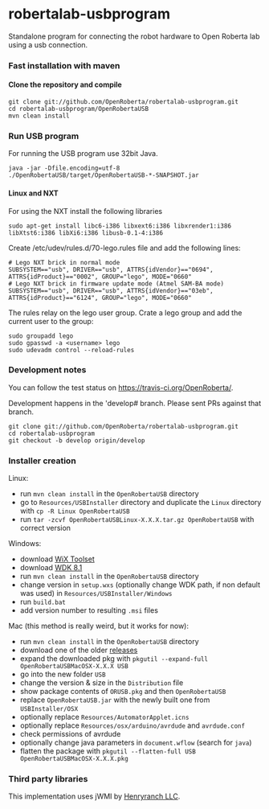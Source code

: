 # robertalab-usbprogram
Standalone program for connecting the robot hardware to Open Roberta lab using
a usb connection.

### Fast installation with maven

#### Clone the repository and compile

    git clone git://github.com/OpenRoberta/robertalab-usbprogram.git
    cd robertalab-usbprogram/OpenRobertaUSB
    mvn clean install


### Run USB program
For running the USB program use 32bit Java.

    java -jar -Dfile.encoding=utf-8 ./OpenRobertaUSB/target/OpenRobertaUSB-*-SNAPSHOT.jar

#### Linux and NXT
For using the NXT install the following libraries

    sudo apt-get install libc6-i386 libxext6:i386 libxrender1:i386 libXtst6:i386 libXi6:i386 libusb-0.1-4:i386
    
Create /etc/udev/rules.d/70-lego.rules file and add the following lines:

    # Lego NXT brick in normal mode
    SUBSYSTEM=="usb", DRIVER=="usb", ATTRS{idVendor}=="0694", ATTRS{idProduct}=="0002", GROUP="lego", MODE="0660"
    # Lego NXT brick in firmware update mode (Atmel SAM-BA mode)
    SUBSYSTEM=="usb", DRIVER=="usb", ATTRS{idVendor}=="03eb", ATTRS{idProduct}=="6124", GROUP="lego", MODE="0660"

The rules relay on the lego user group. Crate a lego group and add the current user to the group:

    sudo groupadd lego
    sudo gpasswd -a <username> lego
    sudo udevadm control --reload-rules

### Development notes

You can follow the test status on https://travis-ci.org/OpenRoberta/.

Development happens in the 'develop# branch. Please sent PRs against that
branch.

    git clone git://github.com/OpenRoberta/robertalab-usbprogram.git
    cd robertalab-usbprogram
    git checkout -b develop origin/develop
    
### Installer creation
Linux:
- run `mvn clean install` in the `OpenRobertaUSB` directory
- go to `Resources/USBInstaller` directory and duplicate the `Linux` directory with `cp -R Linux OpenRobertaUSB`
- run `tar -zcvf OpenRobertaUSBLinux-X.X.X.tar.gz OpenRobertaUSB` with correct version

Windows:
- download [WiX Toolset](https://github.com/wixtoolset/wix3/releases)
- download [WDK 8.1](https://www.microsoft.com/en-us/download/details.aspx?id=42273)
- run `mvn clean install` in the `OpenRobertaUSB` directory
- change version in `setup.wxs` (optionally change WDK path, if non default was used) in `Resources/USBInstaller/Windows`
- run `build.bat`
- add version number to resulting `.msi` files

Mac (this method is really weird, but it works for now):
- run `mvn clean install` in the `OpenRobertaUSB` directory
- download one of the older [releases](https://github.com/OpenRoberta/robertalab-usbprogram/releases)
- expand the downloaded pkg with `pkgutil --expand-full OpenRobertaUSBMacOSX-X.X.X USB`
- go into the new folder `USB`
- change the version & size in the `Distribution` file
- show package contents of `ORUSB.pkg` and then `OpenRobertaUSB`
- replace `OpenRobertaUSB.jar` with the newly built one from `USBInstaller/OSX`
- optionally replace `Resources/AutomatorApplet.icns`
- optionally replace `Resources/osx/arduino/avrdude` and `avrdude.conf`
- check permissions of avrdude
- optionally change java parameters in `document.wflow` (search for `java`)
- flatten the package with `pkgutil --flatten-full USB OpenRobertaUSBMacOSX-X.X.X.pkg`


### Third party libraries

This implementation uses jWMI by [Henryranch LLC](http://henryranch.net/software/jwmi-query-windows-wmi-from-java/).
